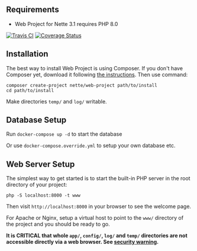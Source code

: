 Requirements
------------

- Web Project for Nette 3.1 requires PHP 8.0

[![Travis CI](https://app.travis-ci.com/calvera/nette-shop.svg?branch=main)](https://app.travis-ci.com/github/calvera/nette-shop)
[![Coverage Status](https://coveralls.io/repos/github/calvera/nette-shop/badge.svg?branch=main)](https://coveralls.io/github/calvera/nette-shop?branch=main)

Installation
------------

The best way to install Web Project is using Composer. If you don't have Composer yet,
download it following [the instructions](https://doc.nette.org/composer). Then use command:

	composer create-project nette/web-project path/to/install
	cd path/to/install


Make directories `temp/` and `log/` writable.

Database Setup
--------------

Run `docker-compose up -d` to start the database

Or use `docker-compose.override.yml` to setup your own database etc.

Web Server Setup
----------------

The simplest way to get started is to start the built-in PHP server in the root directory of your project:

	php -S localhost:8000 -t www

Then visit `http://localhost:8000` in your browser to see the welcome page.

For Apache or Nginx, setup a virtual host to point to the `www/` directory of the project and you
should be ready to go.

**It is CRITICAL that whole `app/`, `config/`, `log/` and `temp/` directories are not accessible directly
via a web browser. See [security warning](https://nette.org/security-warning).**
